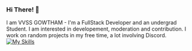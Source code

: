 ### Hi There! 👋

I am VVSS GOWTHAM - I'm a FullStack Developer and an undergrad Student. I am interested in developement, moderation and contribution. I work on random projects in my free time, a lot involving Discord.
[![My Skills](https://skills.thijs.gg/icons?i=java,react,nodejs,express,mongodb,bootstrap,tailwind,html,css,js,jquery&theme=dark)](https://skills.thijs.gg)
